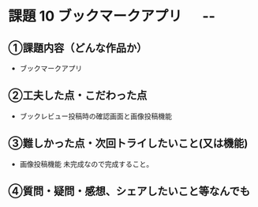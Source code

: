 # 課題 10 ブックマークアプリ     　 --

## ①課題内容（どんな作品か）
- ブックマークアプリ
 
## ②工夫した点・こだわった点

-  ブックレビュー投稿時の確認画面と画像投稿機能

## ③難しかった点・次回トライしたいこと(又は機能)
-  画像投稿機能 未完成なので完成すること。　　

## ④質問・疑問・感想、シェアしたいこと等なんでも
　
